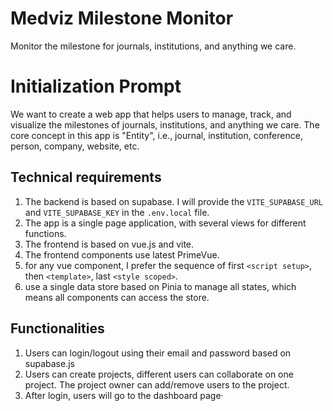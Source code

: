 # Medviz Milestone Monitor

Monitor the milestone for journals, institutions, and anything we care.

# Initialization Prompt

We want to create a web app that helps users to manage, track, and visualize the milestones of journals, institutions, and anything we care. The core concept in this app is "Entity", i.e., journal, institution, conference, person, company, website, etc. 

## Technical requirements

1. The backend is based on supabase. I will provide the `VITE_SUPABASE_URL` and `VITE_SUPABASE_KEY` in the `.env.local` file.
2. The app is a single page application, with several views for different functions.
3. The frontend is based on vue.js and vite.
4. The frontend components use latest PrimeVue.
5. for any vue component, I prefer the sequence of first `<script setup>`, then `<template>`, last `<style scoped>`.
6. use a single data store based on Pinia to manage all states, which means all components can access the store.

## Functionalities

1. Users can login/logout using their email and password based on supabase.js
2. Users can create projects, different users can collaborate on one project. The project owner can add/remove users to the project.
3. After login, users will go to the dashboard page·